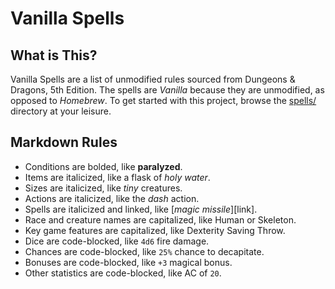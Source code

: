 # Vanilla Spells
## What is This?
Vanilla Spells are a list of unmodified rules sourced from Dungeons & Dragons, 5th Edition.
The spells are *Vanilla* because they are unmodified, as opposed to *Homebrew*.
To get started with this project, browse the [spells/](./spells/) directory at your leisure. 

## Markdown Rules
- Conditions are bolded, like **paralyzed**.
- Items are italicized, like a flask of *holy water*.
- Sizes are italicized, like *tiny* creatures.
- Actions are italicized, like the *dash* action.
- Spells are italicized and linked, like [*magic missile*][link].
- Race and creature names are capitalized, like Human or Skeleton.
- Key game features are capitalized, like Dexterity Saving Throw.
- Dice are code-blocked, like `4d6` fire damage.
- Chances are code-blocked, like `25%` chance to decapitate.
- Bonuses are code-blocked, like `+3` magical bonus.
- Other statistics are code-blocked, like AC of `20`.
